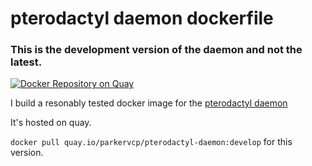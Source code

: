 # pterodactyl daemon dockerfile

### This is the development version of the daemon and not the latest.

[![Docker Repository on Quay](https://quay.io/repository/parkervcp/pterodactyl-daemon/status "Docker Repository on Quay")](https://quay.io/repository/parkervcp/pterodactyl-daemon)

I build a resonably tested docker image for the [pterodactyl daemon](https://github.com/pterodactyl/daemon)

It's hosted on quay.

`docker pull quay.io/parkervcp/pterodactyl-daemon:develop` for this version.

